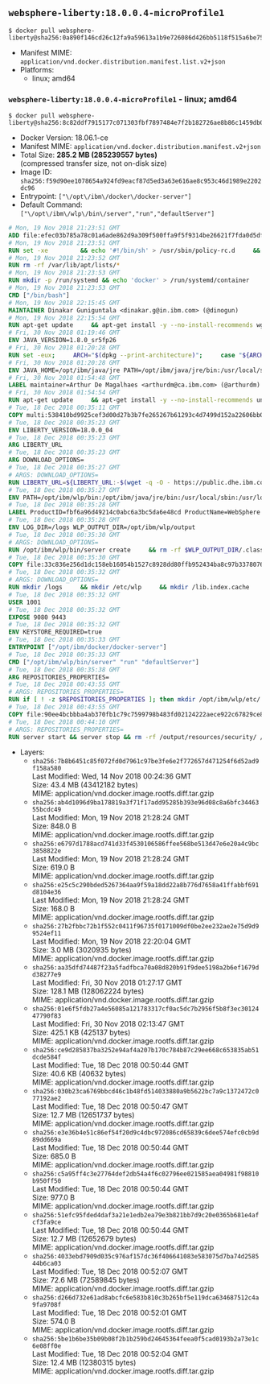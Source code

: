 ## `websphere-liberty:18.0.0.4-microProfile1`

```console
$ docker pull websphere-liberty@sha256:0a890f146cd26c12fa9a59613a1b9e726086d426bb5118f515a6be750dce71cd
```

-	Manifest MIME: `application/vnd.docker.distribution.manifest.list.v2+json`
-	Platforms:
	-	linux; amd64

### `websphere-liberty:18.0.0.4-microProfile1` - linux; amd64

```console
$ docker pull websphere-liberty@sha256:8c82ddf7915177c071303fbf7897484e7f2b182726ae8b86c1459db01b4c3c40
```

-	Docker Version: 18.06.1-ce
-	Manifest MIME: `application/vnd.docker.distribution.manifest.v2+json`
-	Total Size: **285.2 MB (285239557 bytes)**  
	(compressed transfer size, not on-disk size)
-	Image ID: `sha256:f59d90ee1078654a924fd9eacf87d5ed3a63e616ae8c953c46d1989e2202dc96`
-	Entrypoint: `["\/opt\/ibm\/docker\/docker-server"]`
-	Default Command: `["\/opt\/ibm\/wlp\/bin\/server","run","defaultServer"]`

```dockerfile
# Mon, 19 Nov 2018 21:23:51 GMT
ADD file:efec03b785a78c01a6ade862d9a309f500ffa9f5f9314be26621f7fda0d5dfb8 in / 
# Mon, 19 Nov 2018 21:23:51 GMT
RUN set -xe 		&& echo '#!/bin/sh' > /usr/sbin/policy-rc.d 	&& echo 'exit 101' >> /usr/sbin/policy-rc.d 	&& chmod +x /usr/sbin/policy-rc.d 		&& dpkg-divert --local --rename --add /sbin/initctl 	&& cp -a /usr/sbin/policy-rc.d /sbin/initctl 	&& sed -i 's/^exit.*/exit 0/' /sbin/initctl 		&& echo 'force-unsafe-io' > /etc/dpkg/dpkg.cfg.d/docker-apt-speedup 		&& echo 'DPkg::Post-Invoke { "rm -f /var/cache/apt/archives/*.deb /var/cache/apt/archives/partial/*.deb /var/cache/apt/*.bin || true"; };' > /etc/apt/apt.conf.d/docker-clean 	&& echo 'APT::Update::Post-Invoke { "rm -f /var/cache/apt/archives/*.deb /var/cache/apt/archives/partial/*.deb /var/cache/apt/*.bin || true"; };' >> /etc/apt/apt.conf.d/docker-clean 	&& echo 'Dir::Cache::pkgcache ""; Dir::Cache::srcpkgcache "";' >> /etc/apt/apt.conf.d/docker-clean 		&& echo 'Acquire::Languages "none";' > /etc/apt/apt.conf.d/docker-no-languages 		&& echo 'Acquire::GzipIndexes "true"; Acquire::CompressionTypes::Order:: "gz";' > /etc/apt/apt.conf.d/docker-gzip-indexes 		&& echo 'Apt::AutoRemove::SuggestsImportant "false";' > /etc/apt/apt.conf.d/docker-autoremove-suggests
# Mon, 19 Nov 2018 21:23:52 GMT
RUN rm -rf /var/lib/apt/lists/*
# Mon, 19 Nov 2018 21:23:53 GMT
RUN mkdir -p /run/systemd && echo 'docker' > /run/systemd/container
# Mon, 19 Nov 2018 21:23:53 GMT
CMD ["/bin/bash"]
# Mon, 19 Nov 2018 22:15:45 GMT
MAINTAINER Dinakar Guniguntala <dinakar.g@in.ibm.com> (@dinogun)
# Mon, 19 Nov 2018 22:15:54 GMT
RUN apt-get update     && apt-get install -y --no-install-recommends wget ca-certificates     && rm -rf /var/lib/apt/lists/*
# Fri, 30 Nov 2018 01:19:46 GMT
ENV JAVA_VERSION=1.8.0_sr5fp26
# Fri, 30 Nov 2018 01:20:28 GMT
RUN set -eux;     ARCH="$(dpkg --print-architecture)";     case "${ARCH}" in        amd64|x86_64)          ESUM='962cff44b493645d789411cc0a3d23796c41159f5c45c2fc297a161e45e39836';          YML_FILE='jre/linux/x86_64/index.yml';          ;;        i386)          ESUM='ddba881ac7431c352a559c546ee704ad902b83573da417a10bf6e968222e450c';          YML_FILE='jre/linux/i386/index.yml';          ;;        ppc64el|ppc64le)          ESUM='b906de7cff34affb1371e2c29b9cc80e1d62ca2c32d1088f0167e422b702ef9a';          YML_FILE='jre/linux/ppc64le/index.yml';          ;;        s390)          ESUM='c0568460ef383e6e3f56b93cfc296601d3e5aae4aba167b69cb9949ffa932c82';          YML_FILE='jre/linux/s390/index.yml';          ;;        s390x)          ESUM='81acd84a1365a631ceb3d848838e3978d23b99dec362adc112ad3a159739ecf1';          YML_FILE='jre/linux/s390x/index.yml';          ;;        *)          echo "Unsupported arch: ${ARCH}";          exit 1;          ;;     esac;     BASE_URL="https://public.dhe.ibm.com/ibmdl/export/pub/systems/cloud/runtimes/java/meta/";     wget -q -U UA_IBM_JAVA_Docker -O /tmp/index.yml ${BASE_URL}/${YML_FILE};     JAVA_URL=$(sed -n '/^'${JAVA_VERSION}:'/{n;s/\s*uri:\s//p}'< /tmp/index.yml);     wget -q -U UA_IBM_JAVA_Docker -O /tmp/ibm-java.bin ${JAVA_URL};     echo "${ESUM}  /tmp/ibm-java.bin" | sha256sum -c -;     echo "INSTALLER_UI=silent" > /tmp/response.properties;     echo "USER_INSTALL_DIR=/opt/ibm/java" >> /tmp/response.properties;     echo "LICENSE_ACCEPTED=TRUE" >> /tmp/response.properties;     mkdir -p /opt/ibm;     chmod +x /tmp/ibm-java.bin;     /tmp/ibm-java.bin -i silent -f /tmp/response.properties;     rm -f /tmp/response.properties;     rm -f /tmp/index.yml;     rm -f /tmp/ibm-java.bin;
# Fri, 30 Nov 2018 01:20:28 GMT
ENV JAVA_HOME=/opt/ibm/java/jre PATH=/opt/ibm/java/jre/bin:/usr/local/sbin:/usr/local/bin:/usr/sbin:/usr/bin:/sbin:/bin IBM_JAVA_OPTIONS=-XX:+UseContainerSupport
# Fri, 30 Nov 2018 01:54:48 GMT
LABEL maintainer=Arthur De Magalhaes <arthurdm@ca.ibm.com> (@arthurdm)
# Fri, 30 Nov 2018 01:54:54 GMT
RUN apt-get update     && apt-get install -y --no-install-recommends unzip     && rm -rf /var/lib/apt/lists/*     && mkdir /licenses/     && useradd -u 1001 -r -g 0 -s /sbin/nologin default
# Tue, 18 Dec 2018 00:35:11 GMT
COPY multi:538410bd9925cef3d00d27b3b7fe265267b61293c4d7499d152a22606bb000d6 in /licenses/ 
# Tue, 18 Dec 2018 00:35:23 GMT
ENV LIBERTY_VERSION=18.0.0_04
# Tue, 18 Dec 2018 00:35:23 GMT
ARG LIBERTY_URL
# Tue, 18 Dec 2018 00:35:23 GMT
ARG DOWNLOAD_OPTIONS=
# Tue, 18 Dec 2018 00:35:27 GMT
# ARGS: DOWNLOAD_OPTIONS=
RUN LIBERTY_URL=${LIBERTY_URL:-$(wget -q -O - https://public.dhe.ibm.com/ibmdl/export/pub/software/websphere/wasdev/downloads/wlp/index.yml  | grep $LIBERTY_VERSION -A 6 | sed -n 's/\s*kernel:\s//p' | tr -d '\r' )}      && wget $DOWNLOAD_OPTIONS $LIBERTY_URL -U UA-IBM-WebSphere-Liberty-Docker -O /tmp/wlp.zip     && unzip -q /tmp/wlp.zip -d /opt/ibm     && rm /tmp/wlp.zip     && chown -R 1001:0 /opt/ibm/wlp     && chmod -R g+rw /opt/ibm/wlp
# Tue, 18 Dec 2018 00:35:27 GMT
ENV PATH=/opt/ibm/wlp/bin:/opt/ibm/java/jre/bin:/usr/local/sbin:/usr/local/bin:/usr/sbin:/usr/bin:/sbin:/bin
# Tue, 18 Dec 2018 00:35:28 GMT
LABEL ProductID=fbf6a96d49214c0abc6a3bc5da6e48cd ProductName=WebSphere Application Server Liberty ProductVersion=18.0.0.4
# Tue, 18 Dec 2018 00:35:28 GMT
ENV LOG_DIR=/logs WLP_OUTPUT_DIR=/opt/ibm/wlp/output
# Tue, 18 Dec 2018 00:35:30 GMT
# ARGS: DOWNLOAD_OPTIONS=
RUN /opt/ibm/wlp/bin/server create     && rm -rf $WLP_OUTPUT_DIR/.classCache /output/workarea
# Tue, 18 Dec 2018 00:35:30 GMT
COPY file:33c836e256d1dc158eb16054b1527c8928dd80ffb952434ba8c97b337807677c in /opt/ibm/docker/ 
# Tue, 18 Dec 2018 00:35:32 GMT
# ARGS: DOWNLOAD_OPTIONS=
RUN mkdir /logs     && mkdir /etc/wlp     && mkdir /lib.index.cache     && mkdir -p /home/default     && mkdir /output     && chmod -t /output     && rm -rf /output     && ln -s $WLP_OUTPUT_DIR/defaultServer /output     && ln -s /opt/ibm/wlp/usr/servers/defaultServer /config     && ln -s /opt/ibm /liberty     && mkdir -p /config/configDropins/defaults     && chown -R 1001:0 /config     && chmod -R g+rw /config     && chown -R 1001:0 /opt/ibm/docker/docker-server     && chmod -R g+rwx /opt/ibm/docker/docker-server     && chown -R 1001:0 /opt/ibm/wlp     && chmod -R g+rw /opt/ibm/wlp     && chown -R 1001:0 /logs     && chmod -R g+rw /logs     && chown -R 1001:0 /etc/wlp     && chmod -R g+rw /etc/wlp     && chown -R 1001:0 /lib.index.cache     && chmod -R g+rw /lib.index.cache     && chown -R 1001:0 /home/default     && chmod -R g+rw /home/default
# Tue, 18 Dec 2018 00:35:32 GMT
USER 1001
# Tue, 18 Dec 2018 00:35:32 GMT
EXPOSE 9080 9443
# Tue, 18 Dec 2018 00:35:32 GMT
ENV KEYSTORE_REQUIRED=true
# Tue, 18 Dec 2018 00:35:33 GMT
ENTRYPOINT ["/opt/ibm/docker/docker-server"]
# Tue, 18 Dec 2018 00:35:33 GMT
CMD ["/opt/ibm/wlp/bin/server" "run" "defaultServer"]
# Tue, 18 Dec 2018 00:35:38 GMT
ARG REPOSITORIES_PROPERTIES=
# Tue, 18 Dec 2018 00:43:55 GMT
# ARGS: REPOSITORIES_PROPERTIES=
RUN if [ ! -z $REPOSITORIES_PROPERTIES ]; then mkdir /opt/ibm/wlp/etc/   && echo $REPOSITORIES_PROPERTIES > /opt/ibm/wlp/etc/repositories.properties; fi   && installUtility install --acceptLicense      appSecurity-2.0 ldapRegistry-3.0 localConnector-1.0 microProfile-1.0      microProfile-1.2 microProfile-1.3 microProfile-1.4 monitor-1.0      requestTiming-1.0 restConnector-2.0 sessionCache-1.0 sessionDatabase-1.0      ssl-1.0 transportSecurity-1.0 webCache-1.0 webProfile-7.0   && if [ ! -z $REPOSITORIES_PROPERTIES ]; then rm /opt/ibm/wlp/etc/repositories.properties; fi   && rm -rf /output/workarea /output/logs
# Tue, 18 Dec 2018 00:43:55 GMT
COPY file:90ee4bcbbba4ab370fb1c79c7599798b483fd02124222aece922c67829ce8e0f in /config/ 
# Tue, 18 Dec 2018 00:44:10 GMT
# ARGS: REPOSITORIES_PROPERTIES=
RUN server start && server stop && rm -rf /output/resources/security/ /logs/*
```

-	Layers:
	-	`sha256:7b8b6451c85f072fd0d7961c97be3fe6e2f772657d471254f6d52ad9f158a580`  
		Last Modified: Wed, 14 Nov 2018 00:24:36 GMT  
		Size: 43.4 MB (43412182 bytes)  
		MIME: application/vnd.docker.image.rootfs.diff.tar.gzip
	-	`sha256:ab4d1096d9ba178819a3f71f17add95285b393e96d08c8a6bfc3446355bcdc49`  
		Last Modified: Mon, 19 Nov 2018 21:28:24 GMT  
		Size: 848.0 B  
		MIME: application/vnd.docker.image.rootfs.diff.tar.gzip
	-	`sha256:e6797d1788acd741d33f4530106586ffee568be513d47e6e20a4c9bc3858822e`  
		Last Modified: Mon, 19 Nov 2018 21:28:24 GMT  
		Size: 619.0 B  
		MIME: application/vnd.docker.image.rootfs.diff.tar.gzip
	-	`sha256:e25c5c290bded5267364aa9f59a18dd22a8b776d7658a41ffabbf691d8104e36`  
		Last Modified: Mon, 19 Nov 2018 21:28:24 GMT  
		Size: 168.0 B  
		MIME: application/vnd.docker.image.rootfs.diff.tar.gzip
	-	`sha256:27b2fbbc72b1f552c0411f96735f0171009df0be2ee232ae2e75d9d99524ef11`  
		Last Modified: Mon, 19 Nov 2018 22:20:04 GMT  
		Size: 3.0 MB (3020935 bytes)  
		MIME: application/vnd.docker.image.rootfs.diff.tar.gzip
	-	`sha256:aa35dfd74487f23a5fadfbca70a08d820b91f9dee5198a2b6ef1679dd38277e9`  
		Last Modified: Fri, 30 Nov 2018 01:27:17 GMT  
		Size: 128.1 MB (128062224 bytes)  
		MIME: application/vnd.docker.image.rootfs.diff.tar.gzip
	-	`sha256:01e6f5fdb27a4e56085a121783317cf0ac5dc7b2956f5b8f3ec3012447790f83`  
		Last Modified: Fri, 30 Nov 2018 02:13:47 GMT  
		Size: 425.1 KB (425137 bytes)  
		MIME: application/vnd.docker.image.rootfs.diff.tar.gzip
	-	`sha256:ce9d285837ba3252e94af4a207b170c784b87c29ee668c653835ab51dcde584f`  
		Last Modified: Tue, 18 Dec 2018 00:50:44 GMT  
		Size: 40.6 KB (40632 bytes)  
		MIME: application/vnd.docker.image.rootfs.diff.tar.gzip
	-	`sha256:030b23ca6769bbcd46c1b48fd514033880a9b5622bc7a9c1372472c077192ae2`  
		Last Modified: Tue, 18 Dec 2018 00:50:47 GMT  
		Size: 12.7 MB (12651737 bytes)  
		MIME: application/vnd.docker.image.rootfs.diff.tar.gzip
	-	`sha256:e3e36b4e51c86ef54f20d9c4dbc972086cd65839c6dee574efc0cb9d89dd669a`  
		Last Modified: Tue, 18 Dec 2018 00:50:44 GMT  
		Size: 685.0 B  
		MIME: application/vnd.docker.image.rootfs.diff.tar.gzip
	-	`sha256:c5a95ff4c3e27764def2db54a4f6c02796ee021585aea04981f98810b950ff50`  
		Last Modified: Tue, 18 Dec 2018 00:50:44 GMT  
		Size: 977.0 B  
		MIME: application/vnd.docker.image.rootfs.diff.tar.gzip
	-	`sha256:51efc95fded4daf3a21e1edb2ea79e3b821bb7d9c20e0365b681e4afcf3fa9ce`  
		Last Modified: Tue, 18 Dec 2018 00:50:44 GMT  
		Size: 12.7 MB (12652679 bytes)  
		MIME: application/vnd.docker.image.rootfs.diff.tar.gzip
	-	`sha256:4033ebd7909d035c976af157dc36f406641083e583075d7ba74d258544b6ca03`  
		Last Modified: Tue, 18 Dec 2018 00:52:07 GMT  
		Size: 72.6 MB (72589845 bytes)  
		MIME: application/vnd.docker.image.rootfs.diff.tar.gzip
	-	`sha256:d266d732e61ad8abcfc6e583b810c3b265bf5e119dca634687512c4a9fa9708f`  
		Last Modified: Tue, 18 Dec 2018 00:52:01 GMT  
		Size: 574.0 B  
		MIME: application/vnd.docker.image.rootfs.diff.tar.gzip
	-	`sha256:5be1b6be35b09b08f2b1b259bd24645364feea0f5cad0193b2a73e1c6e08ff0e`  
		Last Modified: Tue, 18 Dec 2018 00:52:04 GMT  
		Size: 12.4 MB (12380315 bytes)  
		MIME: application/vnd.docker.image.rootfs.diff.tar.gzip
